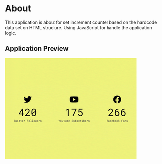 # About

This application is about for set increment counter based on the hardcode data set on HTML structure.
Using JavaScript for handle the application logic.

## Application Preview

![gif preview](assets/increment-counter.gif)